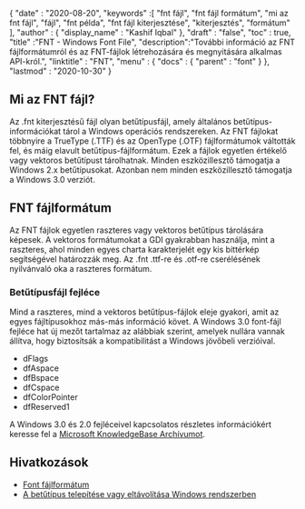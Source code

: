 {
  "date" : "2020-08-20",
  "keywords" :[ "fnt fájl", "fnt fájl formátum", "mi az fnt fájl", "fájl", "fnt példa", "fnt fájl kiterjesztése", "kiterjesztés", "formátum" ],
  "author" : {
    "display_name" : "Kashif Iqbal"
},
  "draft" : "false",
  "toc" : true,
  "title" :"FNT - Windows Font File",
  "description":"További információ az FNT fájlformátumról és az FNT-fájlok létrehozására és megnyitására alkalmas API-król.",
  "linktitle" : "FNT",
  "menu" : {
    "docs" : {
      "parent" : "font"
}
},
  "lastmod" : "2020-10-30"
}

## Mi az FNT fájl?

Az .fnt kiterjesztésű fájl olyan betűtípusfájl, amely általános betűtípus-információkat tárol a Windows operációs rendszereken. Az FNT fájlokat többnyire a TrueType (.TTF) és az OpenType (.OTF) fájlformátumok váltották fel, és máig elavult betűtípus-fájlformátum. Ezek a fájlok egyetlen értékelő vagy vektoros betűtípust tárolhatnak. Minden eszközillesztő támogatja a Windows 2.x betűtípusokat. Azonban nem minden eszközillesztő
támogatja a Windows 3.0 verziót.

## FNT fájlformátum

Az FNT fájlok egyetlen raszteres vagy vektoros betűtípus tárolására képesek. A vektoros formátumokat a GDI gyakrabban használja, mint a raszteres, ahol minden egyes charta karakterjelét egy kis bittérkép segítségével határozzák meg. Az .fnt .ttf-re és .otf-re cserélésének nyilvánvaló oka a raszteres formátum.

### Betűtípusfájl fejléce
Mind a raszteres, mind a vektoros betűtípus-fájlok eleje gyakori, amit az egyes fájltípusokhoz más-más információ követ. A Windows 3.0 font-fájl fejléce hat új mezőt tartalmaz az alábbiak szerint, amelyek nullára vannak állítva, hogy biztosítsák a kompatibilitást a Windows jövőbeli verzióival.

* dFlags
* dfAspace
* dfBspace
* dfCspace
* dfColorPointer
* dfReserved1

A Windows 3.0 és 2.0 fejléceivel kapcsolatos részletes információkért keresse fel a [Microsoft KnowledgeBase Archívumot](https://jeffpar.github.io/kbarchive/kb/065/Q65123/).

## Hivatkozások
* [Font fájlformátum](https://jeffpar.github.io/kbarchive/kb/065/Q65123/)
* [A betűtípus telepítése vagy eltávolítása Windows rendszerben](https://support.microsoft.com/en-us/windows/how-to-install-or-remove-a-font-in-windows-f12d0657-2fc8-7613-c76f-88d043b334b8)

